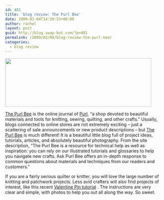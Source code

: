 ```yaml
---
id: 481
title: 'blog review: The Purl Bee'
date: 2009-02-04T14:59:53+00:00
author: rachel
layout: post
guid: http://blog.swap-bot.com/?p=481
permalink: /2009/02/04/blog-review-the-purl-bee/
categories:
  - blog review
---
```

[<img src="http://blog.swap-bot.com/wp-content/uploads/2009/02/purlbee.jpg" alt="" title="purlbee" width="470" height="156" class="alignnone size-full wp-image-482" srcset="http://blog.swap-bot.com/wp-content/uploads/2009/02/purlbee-300x99.jpg 300w, http://blog.swap-bot.com/wp-content/uploads/2009/02/purlbee.jpg 470w" sizes="(max-width: 470px) 100vw, 470px" />](http://www.purlbee.com/)

[The Purl Bee](http://www.purlbee.com/) is the online journal of [Purl](http://www.purlsoho.com/purl), &#8220;a shop devoted to beautiful materials and tools for knitting, sewing, quilting, and other crafts.&#8221; Usually, blogs connected to online stores are not extremely exciting &#8211; just a scattering of sale announcements or new product descriptions &#8211; but [The Purl Bee](http://www.purlbee.com/) is much different! It is a beautiful little blog full of project ideas, tutorials, articles, and absolutely beautiful photography. From the site description, &#8220;The Purl Bee is a resource for technical help as well as inspiration: you can rely on our illustrated tutorials and glossaries to help you navigate new crafts. Ask Purl Bee offers an in-depth response to common questions about materials and techniques from our readers and customers.&#8221;

If you are a fairly serious quilter or knitter, you will love the large number of knitting and patchwork projects. Less avid crafters will also find projects of interest, like this recent [Valentine Pin tutorial](http://www.purlbee.com/valentine-heart-pins/) . The instructions are very clear and simple, with photos to help you out all along the way. So sweet. </em>